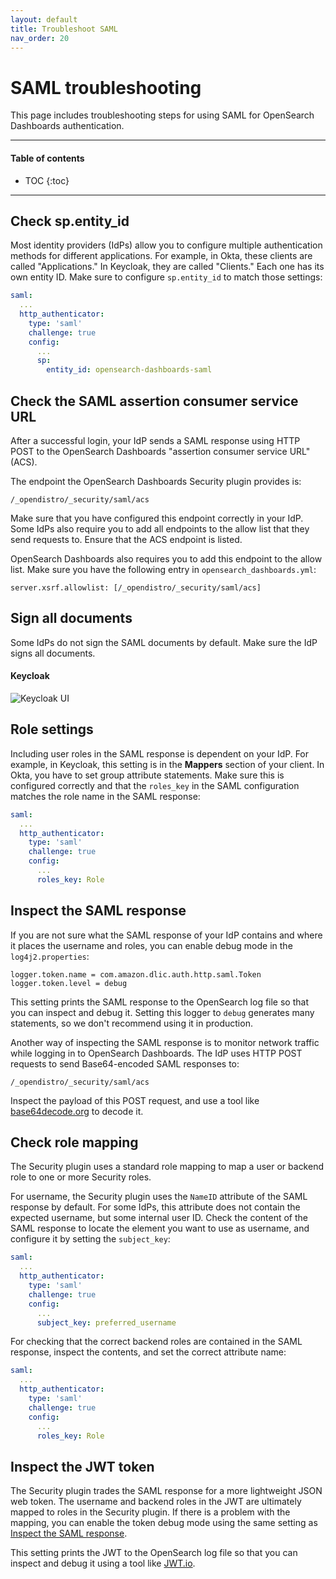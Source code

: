 ```yaml
---
layout: default
title: Troubleshoot SAML
nav_order: 20
---
```


# SAML troubleshooting

This page includes troubleshooting steps for using SAML for OpenSearch Dashboards authentication.

---

#### Table of contents

- TOC
  {:toc}

---

## Check sp.entity_id

Most identity providers (IdPs) allow you to configure multiple authentication methods for different applications. For example, in Okta, these clients are called "Applications." In Keycloak, they are called "Clients." Each one has its own entity ID. Make sure to configure `sp.entity_id` to match those settings:

```yml
saml:
  ...
  http_authenticator:
    type: 'saml'
    challenge: true
    config:
      ...
      sp:
        entity_id: opensearch-dashboards-saml
```

## Check the SAML assertion consumer service URL

After a successful login, your IdP sends a SAML response using HTTP POST to the OpenSearch Dashboards "assertion consumer service URL" (ACS).

The endpoint the OpenSearch Dashboards Security plugin provides is:

```
/_opendistro/_security/saml/acs
```

Make sure that you have configured this endpoint correctly in your IdP. Some IdPs also require you to add all endpoints to the allow list that they send requests to. Ensure that the ACS endpoint is listed.

OpenSearch Dashboards also requires you to add this endpoint to the allow list. Make sure you have the following entry in `opensearch_dashboards.yml`:

```
server.xsrf.allowlist: [/_opendistro/_security/saml/acs]
```

## Sign all documents

Some IdPs do not sign the SAML documents by default. Make sure the IdP signs all documents.

#### Keycloak

![Keycloak UI]({{site.url}}{{site.baseurl}}/images/saml-keycloak-sign-documents.png)

## Role settings

Including user roles in the SAML response is dependent on your IdP. For example, in Keycloak, this setting is in the **Mappers** section of your client. In Okta, you have to set group attribute statements. Make sure this is configured correctly and that the `roles_key` in the SAML configuration matches the role name in the SAML response:

```yml
saml:
  ...
  http_authenticator:
    type: 'saml'
    challenge: true
    config:
      ...
      roles_key: Role
```

## Inspect the SAML response

If you are not sure what the SAML response of your IdP contains and where it places the username and roles, you can enable debug mode in the `log4j2.properties`:

```
logger.token.name = com.amazon.dlic.auth.http.saml.Token
logger.token.level = debug
```

This setting prints the SAML response to the OpenSearch log file so that you can inspect and debug it. Setting this logger to `debug` generates many statements, so we don't recommend using it in production.

Another way of inspecting the SAML response is to monitor network traffic while logging in to OpenSearch Dashboards. The IdP uses HTTP POST requests to send Base64-encoded SAML responses to:

```
/_opendistro/_security/saml/acs
```

Inspect the payload of this POST request, and use a tool like [base64decode.org](https://www.base64decode.org/) to decode it.

## Check role mapping

The Security plugin uses a standard role mapping to map a user or backend role to one or more Security roles.

For username, the Security plugin uses the `NameID` attribute of the SAML response by default. For some IdPs, this attribute does not contain the expected username, but some internal user ID. Check the content of the SAML response to locate the element you want to use as username, and configure it by setting the `subject_key`:

```yml
saml:
  ...
  http_authenticator:
    type: 'saml'
    challenge: true
    config:
      ...
      subject_key: preferred_username
```

For checking that the correct backend roles are contained in the SAML response, inspect the contents, and set the correct attribute name:

```yml
saml:
  ...
  http_authenticator:
    type: 'saml'
    challenge: true
    config:
      ...
      roles_key: Role
```

## Inspect the JWT token

The Security plugin trades the SAML response for a more lightweight JSON web token. The username and backend roles in the JWT are ultimately mapped to roles in the Security plugin. If there is a problem with the mapping, you can enable the token debug mode using the same setting as [Inspect the SAML response](#inspect-the-saml-response).

This setting prints the JWT to the OpenSearch log file so that you can inspect and debug it using a tool like [JWT.io](https://jwt.io/).
